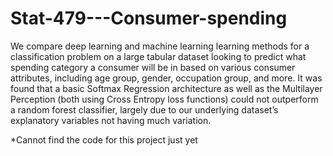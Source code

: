 # Stat-479---Consumer-spending

We compare deep learning and machine learning learning methods for a classification problem on a large tabular dataset looking to predict what spending category a consumer
will be in based on various consumer attributes, including age group, gender, occupation group, and more. It was found that a basic Softmax Regression architecture as well as the Multilayer Perception (both using Cross Entropy loss functions) could not outperform a random forest classifier, largely due to our underlying dataset’s explanatory variables not having much variation.

*Cannot find the code for this project just yet
